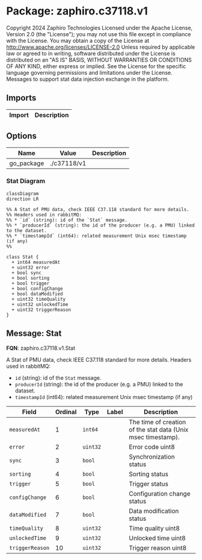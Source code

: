 # Package: zaphiro.c37118.v1

Copyright 2024 Zaphiro Technologies Licensed under the Apache License, Version
2.0 (the "License"); you may not use this file except in compliance with the
License. You may obtain a copy of the License at
http://www.apache.org/licenses/LICENSE-2.0 Unless required by applicable law or
agreed to in writing, software distributed under the License is distributed on
an "AS IS" BASIS, WITHOUT WARRANTIES OR CONDITIONS OF ANY KIND, either express
or implied. See the License for the specific language governing permissions and
limitations under the License. <!-- markdownlint-disable --> Messages to support
stat data injection exchange in the platform.

## Imports

| Import | Description |
| ------ | ----------- |

## Options

| Name       | Value       | Description |
| ---------- | ----------- | ----------- |
| go_package | ./c37118/v1 |             |

### Stat Diagram

```mermaid
classDiagram
direction LR

%% A Stat of PMU data, check IEEE C37.118 standard for more details.
%% Headers used in rabbitMQ:
%% * `id` (string): id of the `Stat` message.
%% * `producerId` (string): the id of the producer (e.g. a PMU) linked to the dataset.
%% * `timestampId` (int64): related measurement Unix msec timestamp (if any)
%%

class Stat {
  + int64 measuredAt
  + uint32 error
  + bool sync
  + bool sorting
  + bool trigger
  + bool configChange
  + bool dataModified
  + uint32 timeQuality
  + uint32 unlockedTime
  + uint32 triggerReason
}

```

## Message: Stat

**FQN**: zaphiro.c37118.v1.Stat

A Stat of PMU data, check IEEE C37.118 standard for more details. Headers used
in rabbitMQ:

- `id` (string): id of the `Stat` message.
- `producerId` (string): the id of the producer (e.g. a PMU) linked to the
  dataset.
- `timestampId` (int64): related measurement Unix msec timestamp (if any)

| Field           | Ordinal | Type     | Label | Description                                                  |
| --------------- | ------- | -------- | ----- | ------------------------------------------------------------ |
| `measuredAt`    | 1       | `int64`  |       | The time of creation of the stat data (Unix msec timestamp). |
| `error`         | 2       | `uint32` |       | Error code uint8                                             |
| `sync`          | 3       | `bool`   |       | Synchronization status                                       |
| `sorting`       | 4       | `bool`   |       | Sorting status                                               |
| `trigger`       | 5       | `bool`   |       | Trigger status                                               |
| `configChange`  | 6       | `bool`   |       | Configuration change status                                  |
| `dataModified`  | 7       | `bool`   |       | Data modification status                                     |
| `timeQuality`   | 8       | `uint32` |       | Time quality uint8                                           |
| `unlockedTime`  | 9       | `uint32` |       | Unlocked time uint8                                          |
| `triggerReason` | 10      | `uint32` |       | Trigger reason uint8                                         |

<!-- Created by: Proto Diagram Tool -->
<!-- https://github.com/GoogleCloudPlatform/proto-gen-md-diagrams -->
